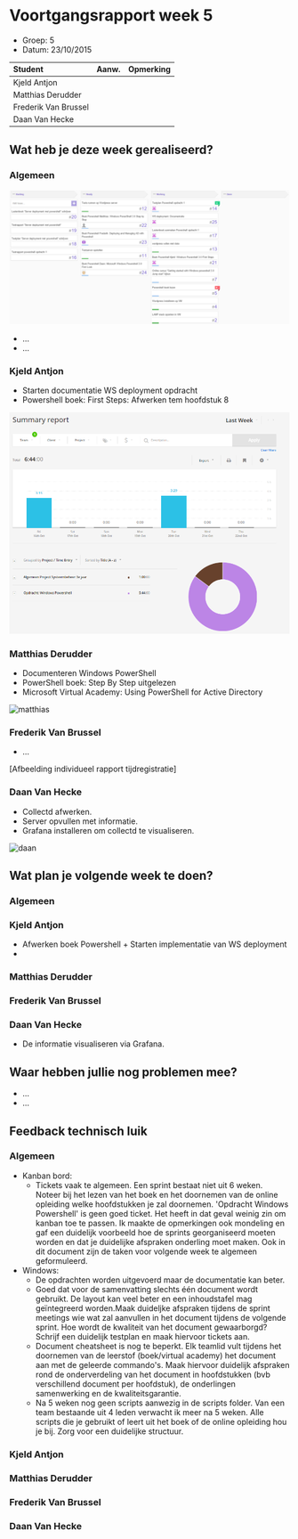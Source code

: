 # Voortgangsrapport week 5

* Groep: 5
* Datum: 23/10/2015

| Student  | Aanw. | Opmerking |
| :---     | :---  | :---      |
| Kjeld Antjon |       |           |
| Matthias Derudder |       |           |
| Frederik Van Brussel |       |           |
| Daan Van Hecke |       |           |

## Wat heb je deze week gerealiseerd?

### Algemeen

![Huboard week 4](./Screenshots/huboardWeek5.png)

* ...
* ...



### Kjeld Antjon

* Starten documentatie WS deployment opdracht
* Powershell boek: First Steps: Afwerken tem hoofdstuk 8

![kjeld week4](./Screenshots/kjeldWeek5.png)

### Matthias Derudder

* Documenteren Windows PowerShell
* PowerShell boek: Step By Step uitgelezen
* Microsoft Virtual Academy: Using PowerShell for Active Directory

![matthias](http://i.imgur.com/TXA1pBg.png)

### Frederik Van Brussel

* ...

[Afbeelding individueel rapport tijdregistratie]

### Daan Van Hecke

* Collectd afwerken.
* Server opvullen met informatie.
* Grafana installeren om collectd te visualiseren.

![daan](http://puu.sh/kUrHw/45fbac67ee.png)

## Wat plan je volgende week te doen?

### Algemeen
### Kjeld Antjon

* Afwerken boek Powershell + Starten implementatie van WS deployment
* 
### Matthias Derudder
### Frederik Van Brussel
### Daan Van Hecke
* De informatie visualiseren via Grafana.

## Waar hebben jullie nog problemen mee?

* ...
* ...

## Feedback technisch luik

### Algemeen
* Kanban bord:
    * Tickets vaak te algemeen. Een sprint bestaat niet uit 6 weken. Noteer bij het lezen van het boek en het doornemen van de online opleiding welke hoofdstukken je zal doornemen. 'Opdracht Windows Powershell' is geen goed ticket. Het heeft in dat geval weinig zin om kanban toe te passen. Ik maakte de opmerkingen ook mondeling en gaf een duidelijk voorbeeld hoe de sprints georganiseerd moeten worden en dat je duidelijke afspraken onderling moet maken. Ook in dit document zijn de taken voor volgende week te algemeen geformuleerd.  
* Windows:
    * De opdrachten worden uitgevoerd maar de documentatie kan beter.  
    * Goed dat voor de samenvatting slechts één document wordt gebruikt. De layout kan veel beter en een inhoudstafel mag geïntegreerd worden.Maak duideljke afspraken tijdens de sprint meetings wie wat zal aanvullen in het document tijdens de volgende sprint. Hoe wordt de kwaliteit van het document gewaarborgd? Schrijf een duidelijk testplan en maak hiervoor tickets aan.
    * Document cheatsheet is nog te beperkt. Elk teamlid vult tijdens het doornemen van de leerstof (boek/virtual academy) het document aan met de geleerde commando's. Maak hiervoor duidelijk afspraken rond de onderverdeling van het document in hoofdstukken (bvb verschillend document per hoofdstuk), de onderlingen samenwerking en de kwaliteitsgarantie.
    * Na 5 weken nog geen scripts aanwezig in de scripts folder. Van een team bestaande uit 4 leden verwacht ik meer na 5 weken. Alle scripts die je gebruikt of leert uit het boek of de online opleiding hou je bij. Zorg voor een duidelijke structuur.
### Kjeld Antjon
### Matthias Derudder
### Frederik Van Brussel
### Daan Van Hecke

